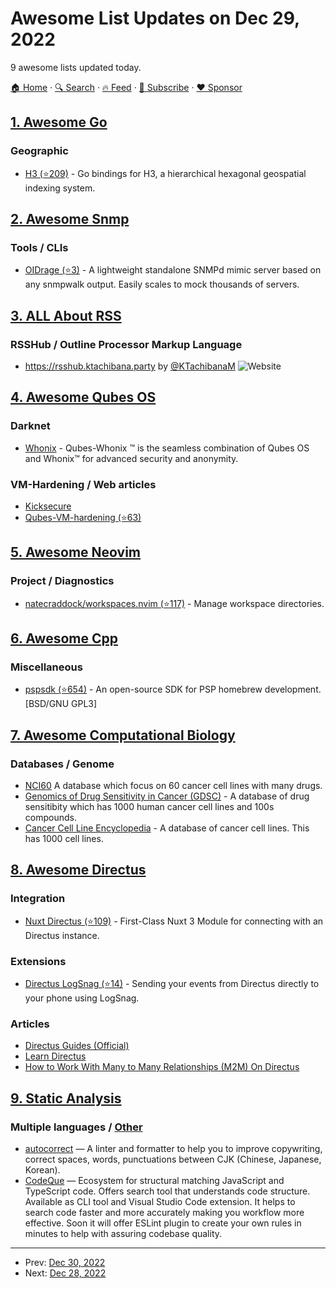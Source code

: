 # Awesome List Updates on Dec 29, 2022

9 awesome lists updated today.

[🏠 Home](/README.md) · [🔍 Search](https://www.trackawesomelist.com/search/) · [🔥 Feed](https://www.trackawesomelist.com/rss.xml) · [📮 Subscribe](https://trackawesomelist.us17.list-manage.com/subscribe?u=d2f0117aa829c83a63ec63c2f&id=36a103854c) · [❤️  Sponsor](https://github.com/sponsors/theowenyoung)



## [1. Awesome Go](/content/avelino/awesome-go/README.md)

### Geographic

*   [H3 (⭐209)](https://github.com/uber/h3-go) - Go bindings for H3, a hierarchical hexagonal geospatial indexing system.

## [2. Awesome Snmp](/content/eozer/awesome-snmp/README.md)

### Tools / CLIs

*   [OIDrage (⭐3)](https://github.com/patrickscottbest/OIDrage) - A lightweight standalone SNMPd mimic server based on any snmpwalk output. Easily scales to mock thousands of servers.

## [3. ALL About RSS](/content/AboutRSS/ALL-about-RSS/README.md)

### RSSHub / Outline Processor Markup Language

*   <https://rsshub.ktachibana.party> by [@KTachibanaM](https://github.com/KTachibanaM) ![Website](https://img.shields.io/website?down_message=down\&up_message=up\&url=https%3A%2F%2Frsshub.ktachibana.party)

## [4. Awesome Qubes OS](/content/xn0px90/Awesome-Qubes-OS/README.md)

### Darknet

*   [Whonix](https://www.whonix.org/wiki/Qubes) - Qubes-Whonix ™ is the seamless combination of Qubes OS and Whonix™ for advanced security and anonymity.

### VM-Hardening / Web articles

*   [Kicksecure](https://www.kicksecure.com/wiki/Kicksecure-Qubes_Security)
*   [Qubes-VM-hardening (⭐63)](https://github.com/tasket/Qubes-VM-hardening)

## [5. Awesome Neovim](/content/rockerBOO/awesome-neovim/README.md)

### Project / Diagnostics

*   [natecraddock/workspaces.nvim (⭐117)](https://github.com/natecraddock/workspaces.nvim) - Manage workspace directories.

## [6. Awesome Cpp](/content/fffaraz/awesome-cpp/README.md)

### Miscellaneous

*   [pspsdk (⭐654)](https://github.com/pspdev/pspsdk) - An open-source SDK for PSP homebrew development. \[BSD/GNU GPL3]

## [7. Awesome Computational Biology](/content/inoue0426/awesome-computational-biology/README.md)

### Databases / Genome

*   [NCI60](https://dtp.cancer.gov/discovery_development/nci-60/) A database which focus on 60 cancer cell lines with many drugs.
*   [Genomics of Drug Sensitivity in Cancer (GDSC)](https://www.cancerrxgene.org/) - A database of drug sensitibity which has 1000 human cancer cell lines and 100s compounds.
*   [Cancer Cell Line Encyclopedia](https://sites.broadinstitute.org/ccle/) - A database of cancer cell lines. This has 1000 cell lines.

## [8. Awesome Directus](/content/directus-community/awesome-directus/README.md)

### Integration

*   [Nuxt Directus (⭐109)](https://github.com/directus-community/nuxt-directus) - First-Class Nuxt 3 Module for connecting with an Directus instance.

### Extensions

*   [Directus LogSnag (⭐14)](https://github.com/Intevel/directus-logsnag) - Sending your events from Directus directly to your phone using LogSnag.

### Articles

*   [Directus Guides (Official)](https://directus.io/guides/)
*   [Learn Directus](https://learndirectus.com/)
*   [How to Work With Many to Many Relationships (M2M) On Directus](https://medium.com/@bianperotti/how-i-made-a-many-to-many-relationship-on-directus-b158ff55de7e)

## [9. Static Analysis](/content/analysis-tools-dev/static-analysis/README.md)

### Multiple languages / [Other](#other-1)

*   [autocorrect](https://huacnlee.github.io/autocorrect) — A linter and formatter to help you to improve copywriting, correct spaces, words, punctuations between CJK (Chinese, Japanese, Korean).
*   [CodeQue](https://codeque.co) — Ecosystem for structural matching JavaScript and TypeScript code. Offers search tool that understands code structure. Available as CLI tool and Visual Studio Code extension. It helps to search code faster and more accurately making you workflow more effective. Soon it will offer ESLint plugin to create your own rules in minutes to help with assuring codebase quality.

---

- Prev: [Dec 30, 2022](/content/2022/12/30/README.md)
- Next: [Dec 28, 2022](/content/2022/12/28/README.md)